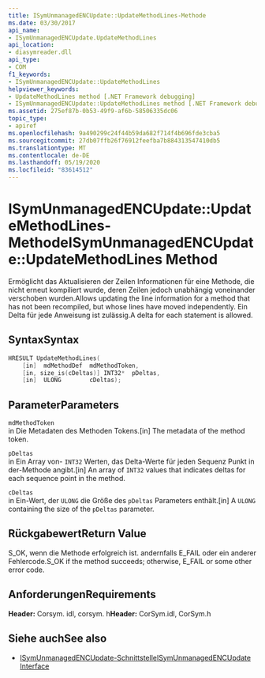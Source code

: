 ```yaml
---
title: ISymUnmanagedENCUpdate::UpdateMethodLines-Methode
ms.date: 03/30/2017
api_name:
- ISymUnmanagedENCUpdate.UpdateMethodLines
api_location:
- diasymreader.dll
api_type:
- COM
f1_keywords:
- ISymUnmanagedENCUpdate::UpdateMethodLines
helpviewer_keywords:
- UpdateMethodLines method [.NET Framework debugging]
- ISymUnmanagedENCUpdate::UpdateMethodLines method [.NET Framework debugging]
ms.assetid: 275ef87b-0b53-49f9-af6b-58506335dc06
topic_type:
- apiref
ms.openlocfilehash: 9a490299c24f44b59da682f714f4b696fde3cba5
ms.sourcegitcommit: 27db07ffb26f76912feefba7b884313547410db5
ms.translationtype: MT
ms.contentlocale: de-DE
ms.lasthandoff: 05/19/2020
ms.locfileid: "83614512"
---
```

# <a name="isymunmanagedencupdateupdatemethodlines-method"></a><span data-ttu-id="4322a-102">ISymUnmanagedENCUpdate::UpdateMethodLines-Methode</span><span class="sxs-lookup"><span data-stu-id="4322a-102">ISymUnmanagedENCUpdate::UpdateMethodLines Method</span></span>
<span data-ttu-id="4322a-103">Ermöglicht das Aktualisieren der Zeilen Informationen für eine Methode, die nicht erneut kompiliert wurde, deren Zeilen jedoch unabhängig voneinander verschoben wurden.</span><span class="sxs-lookup"><span data-stu-id="4322a-103">Allows updating the line information for a method that has not been recompiled, but whose lines have moved independently.</span></span> <span data-ttu-id="4322a-104">Ein Delta für jede Anweisung ist zulässig.</span><span class="sxs-lookup"><span data-stu-id="4322a-104">A delta for each statement is allowed.</span></span>  
  
## <a name="syntax"></a><span data-ttu-id="4322a-105">Syntax</span><span class="sxs-lookup"><span data-stu-id="4322a-105">Syntax</span></span>  
  
```cpp  
HRESULT UpdateMethodLines(  
    [in]  mdMethodDef  mdMethodToken,  
    [in, size_is(cDeltas)] INT32*  pDeltas,  
    [in]  ULONG        cDeltas);  
```  
  
## <a name="parameters"></a><span data-ttu-id="4322a-106">Parameter</span><span class="sxs-lookup"><span data-stu-id="4322a-106">Parameters</span></span>  
 `mdMethodToken`  
 <span data-ttu-id="4322a-107">in Die Metadaten des Methoden Tokens.</span><span class="sxs-lookup"><span data-stu-id="4322a-107">[in] The metadata of the method token.</span></span>  
  
 `pDeltas`  
 <span data-ttu-id="4322a-108">in Ein Array von- `INT32` Werten, das Delta-Werte für jeden Sequenz Punkt in der-Methode angibt.</span><span class="sxs-lookup"><span data-stu-id="4322a-108">[in] An array of `INT32` values that indicates deltas for each sequence point in the method.</span></span>  
  
 `cDeltas`  
 <span data-ttu-id="4322a-109">in Ein-Wert, der `ULONG` die Größe des `pDeltas` Parameters enthält.</span><span class="sxs-lookup"><span data-stu-id="4322a-109">[in] A `ULONG` containing the size of the `pDeltas` parameter.</span></span>  
  
## <a name="return-value"></a><span data-ttu-id="4322a-110">Rückgabewert</span><span class="sxs-lookup"><span data-stu-id="4322a-110">Return Value</span></span>  
 <span data-ttu-id="4322a-111">S_OK, wenn die Methode erfolgreich ist. andernfalls E_FAIL oder ein anderer Fehlercode.</span><span class="sxs-lookup"><span data-stu-id="4322a-111">S_OK if the method succeeds; otherwise, E_FAIL or some other error code.</span></span>  
  
## <a name="requirements"></a><span data-ttu-id="4322a-112">Anforderungen</span><span class="sxs-lookup"><span data-stu-id="4322a-112">Requirements</span></span>  
 <span data-ttu-id="4322a-113">**Header:** Corsym. idl, corsym. h</span><span class="sxs-lookup"><span data-stu-id="4322a-113">**Header:** CorSym.idl, CorSym.h</span></span>  
  
## <a name="see-also"></a><span data-ttu-id="4322a-114">Siehe auch</span><span class="sxs-lookup"><span data-stu-id="4322a-114">See also</span></span>

- [<span data-ttu-id="4322a-115">ISymUnmanagedENCUpdate-Schnittstelle</span><span class="sxs-lookup"><span data-stu-id="4322a-115">ISymUnmanagedENCUpdate Interface</span></span>](isymunmanagedencupdate-interface.md)

